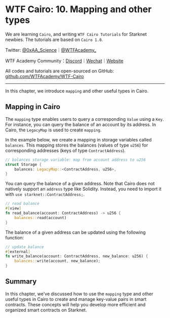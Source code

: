 # WTF Cairo: 10. Mapping and other types

We are learning `Cairo`, and writing `WTF Cairo Tutorials` for Starknet newbies. The tutorials are based on `Cairo 1.0`.

Twitter: [@0xAA_Science](https://twitter.com/0xAA_Science)｜[@WTFAcademy_](https://twitter.com/WTFAcademy_)

WTF Academy Community：[Discord](https://discord.gg/5akcruXrsk)｜[Wechat](https://docs.google.com/forms/d/e/1FAIpQLSe4KGT8Sh6sJ7hedQRuIYirOoZK_85miz3dw7vA1-YjodgJ-A/viewform?usp=sf_link)｜[Website](https://wtf.academy)

All codes and tutorials are open-sourced on GitHub: [github.com/WTFAcademy/WTF-Cairo](https://github.com/WTFAcademy/WTF-Cairo)

---

In this chapter, we introduce `mapping` and other useful types in Cairo.

## Mapping in Cairo

The `mapping` type enables users to query a corresponding `Value` using a `Key`. For instance, you can query the balance of an account by its address. In Cairo, the `LegacyMap` is used to create `mapping`.

In the example below, we create a mapping in storage variables called `balances`. This mapping stores the balances (values of type `u256`) for corresponding addresses (keys of type `ContractAddress`).

```rust
// balances storage variable: map from account address to u256
struct Storage {
    balances: LegacyMap::<ContractAddress, u256>,
}
```

You can query the balance of a given address. Note that Cairo does not natively support an `address` type like Solidity. Instead, you need to import it with `use starknet::ContractAddress;`.

```rust
// read balance
#[view]
fn read_balance(account: ContractAddress) -> u256 {
    balances::read(account)
}
```

The balance of a given address can be updated using the following function:

```rust
// update balance
#[external]
fn write_balance(account: ContractAddress, new_balance: u256) {
    balances::write(account, new_balance);
}
```

## Summary

In this chapter, we've discussed how to use the `mapping` type and other useful types in Cairo to create and manage key-value pairs in smart contracts. These concepts will help you develop more efficient and organized smart contracts on Starknet.
